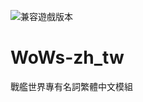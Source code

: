 ![兼容遊戲版本][1]

[1]: https://img.shields.io/badge/%E5%85%BC%E5%AE%B9%E9%81%8A%E6%88%B2%E7%89%88%E6%9C%AC-0.11.2.0-brightgreen

# WoWs-zh_tw
戰艦世界專有名詞繁體中文模組
